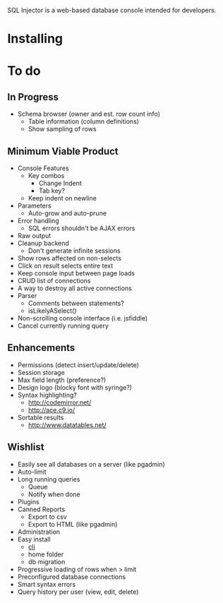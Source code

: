 SQL Injector is a web-based database console intended for developers.  

Installing
==========

To do
====
## In Progress
* Schema browser (owner and est. row count info)
  * Table information (column definitions)
  * Show sampling of rows

## Minimum Viable Product
* Console Features
  * Key combos
    * Change Indent
    * Tab key?
  * Keep indent on newline
* Parameters
  * Auto-grow and auto-prune
* Error handling
  * SQL errors shouldn't be AJAX errors
* Raw output
* Cleanup backend
  * Don't generate infinite sessions
* Show rows affected on non-selects
* Click on result selects entire text
* Keep console input between page loads
* CRUD list of connections
* A way to destroy all active connections
* Parser
  * Comments between statements?
  * isLikelyASelect()
* Non-scrolling console interface (i.e. jsfiddle)
* Cancel currently running query

## Enhancements
* Permissions (detect insert/update/delete)
* Session storage
* Max field length (preference?)
* Design logo (blocky font with syringe?)
* Syntax highlighting?
  * http://codemirror.net/
  * http://ace.c9.io/
* Sortable results
  * http://www.datatables.net/

## Wishlist  
* Easily see all databases on a server (like pgadmin)
* Auto-limit
* Long running queries
  * Queue 
  * Notify when done
* Plugins
* Canned Reports
  * Export to csv
  * Export to HTML (like pgadmin)
* Administration
* Easy install 
  * [cli](https://github.com/rlidwka/sinopia/blob/master/lib/cli.js)
  * home folder
  * db migration
* Progressive loading of rows when > limit
* Preconfigured database connections
* Smart syntax errors
* Query history per user (view, edit, delete)
